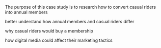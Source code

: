 The purpose of this case study is to research how to convert casual riders into annual members

better understand how annual members and casual riders differ

why casual riders would buy a membership

how digital media could affect their marketing tactics
